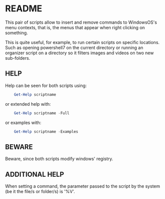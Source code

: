 # README

This pair of scripts allow to insert and remove commands to WindowsOS's menu contexts, that is, the menus that appear when right clicking on something.

This is quite useful, for example, to run certain scripts on specific locations. Such as opening powershell7 on the current directory or running an organizer script on a directory so it filters images and videos on two new sub-folders.

## HELP

Help can be seen for both scripts using:

```powershell
    Get-Help scriptname
```

or extended help with:

```powershell
    Get-Help scriptname -Full
```

or examples with:

```powershell
    Get-Help scriptname -Examples
```

## BEWARE

Beware, since both scripts modify windows' registry.

## ADDITIONAL HELP

When setting a command, the parameter passed to the script by the system (be it the file/s or folder/s) is '%V'.
